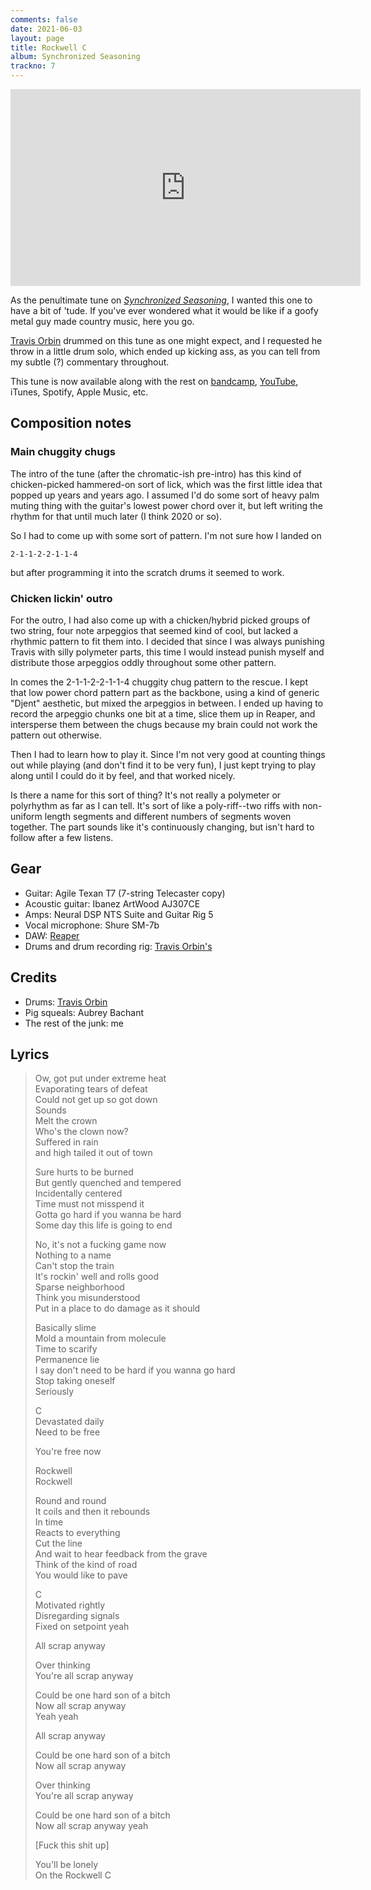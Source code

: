 ```yaml
---
comments: false
date: 2021-06-03
layout: page
title: Rockwell C
album: Synchronized Seasoning
trackno: 7
---
```


<iframe width="560" height="315" src="https://www.youtube.com/embed/Vkfu7wOBWTM"
frameborder="0" allow="accelerometer; autoplay; encrypted-media; gyroscope;
picture-in-picture" allowfullscreen></iframe>

As the penultimate tune on [_Synchronized Seasoning_](/music/synchronized-seasoning),
I wanted this one to have a bit of 'tude.
If you've ever wondered what it would be like if a goofy metal guy made
country music, here you go.

[Travis Orbin](http://travisorbin.com) drummed on this tune as one might expect,
and I requested he throw in a little drum solo, which ended up kicking ass,
as you can tell from my subtle (?) commentary throughout.
<!--
Obviously you must watch his
[session video](https://www.youtube.com/watch?v=TODO).
-->

This tune is now available along with the rest on
[bandcamp](https://petepeterson.bandcamp.com/album/synchronized-seasoning),
[YouTube](https://youtu.be/2eewWORVBHs), iTunes, Spotify, Apple Music, etc.


## Composition notes

### Main chuggity chugs

The intro of the tune (after the chromatic-ish pre-intro)
has this kind of chicken-picked hammered-on sort of lick,
which was the first little idea that popped up years and years ago.
I assumed I'd do some sort of heavy palm muting thing with the guitar's
lowest power chord over it,
but left writing the rhythm for that until much later (I think 2020 or so).

So I had to come up with some sort of pattern. I'm not sure how I landed on

    2-1-1-2-2-1-1-4

but after programming it into the scratch drums it seemed to work.


### Chicken lickin' outro

For the outro, I had also come up with a chicken/hybrid picked groups of
two string, four note arpeggios that seemed kind of cool, but lacked a rhythmic
pattern to fit them into. I decided that since I was always punishing Travis with
silly polymeter parts, this time I would instead punish myself and distribute
those arpeggios oddly throughout some other pattern.

In comes the 2-1-1-2-2-1-1-4 chuggity chug pattern to the rescue.
I kept that low power chord pattern part as the backbone,
using a kind of generic "Djent" aesthetic,
but mixed the arpeggios in between.
I ended up having to record the arpeggio chunks one bit at a time, slice them up
in Reaper, and intersperse them between the chugs because my brain could not
work the pattern out otherwise.

Then I had to learn how to play it.
Since I'm not very good at counting things out while playing
(and don't find it to be very fun),
I just kept trying to play along until I could do it by feel, and that worked
nicely.

Is there a name for this sort of thing?
It's not really a polymeter or polyrhythm as far as I can tell.
It's sort of like a poly-riff--two riffs with non-uniform length segments
and different numbers of segments woven together.
The part sounds like it's continuously changing, but isn't hard to follow
after a few listens.


## Gear

* Guitar: Agile Texan T7 (7-string Telecaster copy)
* Acoustic guitar: Ibanez ArtWood AJ307CE
* Amps: Neural DSP NTS Suite and Guitar Rig 5
* Vocal microphone: Shure SM-7b
* DAW: [Reaper](https://www.reaper.fm/)
* Drums and drum recording rig: [Travis Orbin's](http://travisorbin.com/equipment.htm)


## Credits

* Drums: [Travis Orbin](http://travisorbin.com/equipment.htm)
* Pig squeals: Aubrey Bachant
* The rest of the junk: me


## Lyrics

>Ow, got put under extreme heat<br>
>Evaporating tears of defeat<br>
>Could not get up so got down<br>
>Sounds<br>
>Melt the crown<br>
>Who's the clown now?<br>
>Suffered in rain<br>
>and high tailed it out of town<br>
>
>Sure hurts to be burned<br>
>But gently quenched and tempered<br>
>Incidentally centered<br>
>Time must not misspend it<br>
>Gotta go hard if you wanna be hard<br>
>Some day this life is going to end<br>
>
>No, it's not a fucking game now<br>
>Nothing to a name<br>
>Can't stop the train<br>
>It's rockin' well and rolls good<br>
>Sparse neighborhood<br>
>Think you misunderstood<br>
>Put in a place to do damage as it should<br>
>
>Basically slime<br>
>Mold a mountain from molecule<br>
>Time to scarify<br>
>Permanence lie<br>
>I say don't need to be hard if you wanna go hard<br>
>Stop taking oneself<br>
>Seriously<br>
>
>C<br>
>Devastated daily<br>
>Need to be free<br>
>
>You're free now<br>
>
>Rockwell<br>
>Rockwell<br>
>
>Round and round<br>
>It coils and then it rebounds<br>
>In time<br>
>Reacts to everything<br>
>Cut the line<br>
>And wait to hear feedback from the grave<br>
>Think of the kind of road<br>
>You would like to pave<br>
>
>C<br>
>Motivated rightly<br>
>Disregarding signals<br>
>Fixed on setpoint yeah<br>
>
>All scrap anyway<br>
>
>Over thinking<br>
>You're all scrap anyway<br>
>
>Could be one hard son of a bitch<br>
>Now all scrap anyway<br>
>Yeah yeah<br>
>
>All scrap anyway<br>
>
>Could be one hard son of a bitch<br>
>Now all scrap anyway<br>
>
>Over thinking<br>
>You're all scrap anyway<br>
>
>Could be one hard son of a bitch<br>
>Now all scrap anyway yeah<br>
>
>[Fuck this shit up]<br>
>
>You'll be lonely<br>
>On the Rockwell C<br>
